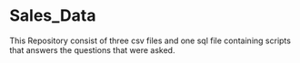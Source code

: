 # Sales_Data
 
 This Repository consist of three csv files and one sql file containing scripts that answers the questions that were asked.
 
 
